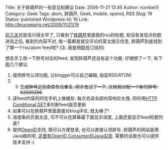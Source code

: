 Title: 关于胖葫芦的一些意见和建议
Date: 2006-11-21 13:45
Author: number5
Category: Geek
Tags: atom, 胖葫芦, Geek, mobile, openid, RSS
Slug: 19
Status: published
Wordpress-Id: 19
Link: http://brucewang.net/2006/11/21/19

[前几天](http://brucewang.net/2006/11/17/17)还是高兴得太早了,
只看到了[胖葫芦](http://rss.modim.cn/)里面我的rss的标题,
却没有发现点标题进去之后, 看到的内容不对,
每一篇都是提交评论的英文提示信息, 胖葫芦到底找到了哪一个rss/atom feed呢?
(注: 我是用[胖号](http://blog.modim.cn/2006/11/17/about-pang-id/)订阅的)

想去手工改一下胖号对应的feed, 发现胖葫芦还没有这个功能. 仔细想了一下,
有下面几个建议:

1.  提供胖号认领功能, 让blogger可以自己编辑, 指定RSS/ATOM
2.  3.  ~~生成胖号之前查查有没重复, 刚才去试了一下,
    又给我分配一个新的胖号: 62000296~~
4.  读feed内容的时在手机上做缓存, 每次去读全部内容响应太慢, 同时用[HTTP
    Conditional
    GET](http://www.hackdiary.com/archives/000028.html)来判断feed是否更新
5.  如果可以在胖葫芦里面直接对blog评论, 就太棒了!
6.  进度条的页面太丑, 可不可以在屏幕最下面显示进度,
    上面还是显示feed标题列表?
7.  提供[OpenID](http://openid.net)支持, 既可以方便登录,
    也可以直接认领胖号. 胖葫芦的网站是用Java做的吧, [这里有OpenID
    Consumer的Java实现](http://netmesh.org/downloads/).
    需要的话我也可以提供技术支持 :)

